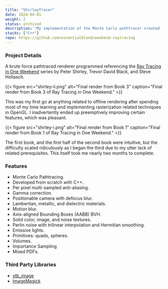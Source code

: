 ```yaml
---
title: "ShirleyTracer"
date: 2024-04-01
weight: 2
status: archived
description: "My implementation of the Monte Carlo pathtracer created following Peter Shirley's three part series Ray Tracing in One Weekend."
stacks: ["C++"]
repo: https://github.com/essentialblend/weekend-raytracing
---
```


### Project Details 

A brute force pathtraced renderer programmed referencing the [Ray Tracing in One Weekend](https://raytracing.github.io/books/RayTracingInOneWeekend.html) series by Peter Shirley, Trevor David Black, and Steve Hollasch.

{{< figure src="shirley-ii.png" alt="Final render from Book 3" caption="Final render from Book 3 of Ray Tracing in One Weekend." >}}

This was my first go at anything related to offline rendering after spending most of my time learning and implementing rasterization related techniques in OpenGL. I inadvertently ended up preemptively improving certain features, which was pleasant. 

{{< figure src="shirley-i.png" alt="Final render from Book 1" caption="Final render from Book 1 of Ray Tracing in One Weekend." >}}

The first book, and the first half of the second book were intuitive, but the difficulty scaled ridiculously as I began the third due to my utter lack of related prerequisites. This itself took me nearly two months to complete.

### Features

- Monte Carlo Pathtracing.
- Developed from scratch with C++.
- Per pixel multi-sampled anti-aliasing.
- Gamma correction.
- Positionable camera with defocus blur.
- Lambertian, metallic, and dielectric materials.
- Motion blur.
- Axis-aligned Bounding Boxes (AABB) BVH.
- Solid color, image, and noise textures.
- Perlin noise with trilinear interpolation and Hermitian smoothing. 
- Emissive lights.
- Primitives: quads, spheres.
- Volumes.
- Importance Sampling
- Mixed PDFs.

### Third Party Libraries

- [stb_image](https://github.com/nothings/stb/blob/master/stb_image.h)
- [ImageMagick](https://github.com/imagemagick/imagemagick)